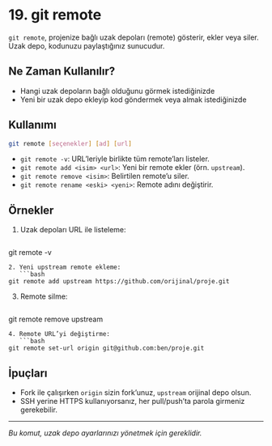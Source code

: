 # 19. git remote

`git remote`, projenize bağlı uzak depoları (remote) gösterir, ekler veya siler. Uzak depo, kodunuzu paylaştığınız sunucudur.

## Ne Zaman Kullanılır?
- Hangi uzak depoların bağlı olduğunu görmek istediğinizde
- Yeni bir uzak depo ekleyip kod göndermek veya almak istediğinizde

## Kullanımı
```bash
git remote [seçenekler] [ad] [url]
```
- `git remote -v`: URL’leriyle birlikte tüm remote’ları listeler.
- `git remote add <isim> <url>`: Yeni bir remote ekler (örn. `upstream`).
- `git remote remove <isim>`: Belirtilen remote’u siler.
- `git remote rename <eski> <yeni>`: Remote adını değiştirir.

## Örnekler
1. Uzak depoları URL ile listeleme:
   ```bash
git remote -v
```
2. Yeni upstream remote ekleme:
   ```bash
git remote add upstream https://github.com/orijinal/proje.git
```
3. Remote silme:
   ```bash
git remote remove upstream
```
4. Remote URL’yi değiştirme:
   ```bash
git remote set-url origin git@github.com:ben/proje.git
```

## İpuçları
- Fork ile çalışırken `origin` sizin fork’unuz, `upstream` orijinal depo olsun.
- SSH yerine HTTPS kullanıyorsanız, her pull/push’ta parola girmeniz gerekebilir.

---
_Bu komut, uzak depo ayarlarınızı yönetmek için gereklidir._
